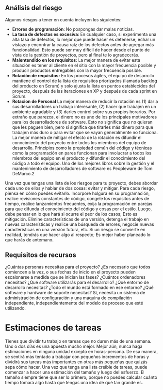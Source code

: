 ## Análisis del riesgo

Algunos riesgos a tener en cuenta incluyen los siguientes:
- **Errores de programación**:
No pospongas dar malas noticias.
- **La tasa de defectos es excesiva**:
En cualquier caso, si experimenta una alta tasa de defectos, lo mejor que puede hacer es detenerse, echar un vistazo y encontrar la causa raíz de los defectos antes de agregar más funcionalidad. Esto puede ser muy difícil de hacer desde el punto de vista de la gestión de proyectos, pero al final te lo agradecerás.
- **Malentendido en los requisitos**:
La mejor manera de evitar esta situación es tener al cliente en el sitio con la mayor frecuencia posible y producir productos entregables con la mayor frecuencia posible.
- **Rotación de requisitos:**
En los procesos ágiles, el equipo de desarrollo mantiene el control de la lista de requisitos priorizados (llamada backlog del producto en Scrum) y solo ajusta la lista en puntos establecidos del proyecto, después de las iteraciones en XP y después de cada sprint en Scrum.
- **Rotacion de Personal**
La mejor manera de reducir la rotación es (1) dar a sus desarrolladores un trabajo interesante, (2) hacer que trabajen en un ambiente agradable y (3) darles control sobre sus propios horarios. Por extraño que parezca, el dinero no es uno de los principales motivadores para los desarrolladores de software. Esto no significa que no quieran que les paguen bien, pero sí significa que tirarles más dinero para que trabajen más duro o para evitar que se vayan generalmente no funciona. La mejor manera de mitigar el efecto de la rotación es difundir el conocimiento del proyecto entre todos los miembros del equipo de desarrollo. Principios como la propiedad común del código y técnicas como la programación en pares funcionan para involucrar a todos los miembros del equipo en el producto y difundir el conocimiento del código a todo el equipo. Uno de los mejores libros sobre la gestión y el mantenimiento de desarrolladores de software es Peopleware de Tom DeMarco.2

Una vez que tengas una lista de los riesgos para tu proyecto, debes abordar cada uno de ellos y hablar de dos cosas: evitar y mitigar. Para cada riesgo, piensa en cómo puedes evitarlo. Incorpore holgura en su programación, realice revisiones constantes de código, congele los requisitos antes de tiempo, realice lanzamientos frecuentes, exija la programación en parejas para que difunda el conocimiento del código y cosas por el estilo. Luego, debe pensar en lo que hará si ocurre el peor de los casos; Esto es mitigación. Elimine características de una versión, detenga el trabajo en nuevas características y realice una búsqueda de errores, negocie nuevas características en una versión futura, etc. Si un riesgo se convierte en realidad, tendrás que hacer algo al respecto; Es mejor haber planeado lo que harás de antemano.

## Requisitos de recursos
¿Cuántas personas necesitas para el proyecto? ¿Es necesario que todos comiencen a la vez, o sus fechas de inicio en el proyecto pueden escalonarse a medida que se inician las fases? ¿Cuántos ordenadores necesitas? ¿Qué software utilizarás para el desarrollo? ¿Qué entorno de desarrollo necesitas? ¿Todo el mundo está formado en ese entorno? ¿Qué software y hardware de soporte necesitas? Sí, necesita un sistema de administración de configuración y una máquina de compilación independiente, independientemente del modelo de proceso que esté utilizando.

# Estimaciones de tareas

Tienes que dividir tu trabajo en tareas que no duren más de una semana. Uno o dos días es una apuesta mucho mejor. Mejor aún, nunca haga estimaciones en ninguna unidad excepto en horas-persona. De esa manera, se sentirá más tentado a trabajar con pequeños incrementos de horas y dividirá sus tareas más importantes en otras más pequeñas que quizás sepa cómo hacer. Una vez que tenga una lista creíble de tareas, puede comenzar a hacer una estimación del tamaño y luego del esfuerzo. El tamaño siempre tiene que ser lo primero, porque no puedes calcular cuánto tiempo tomará algo hasta que tengas una idea de qué tan grande es.



